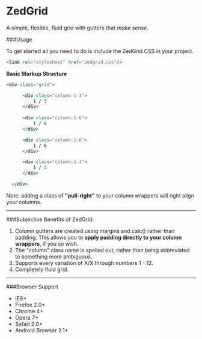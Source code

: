 ZedGrid
=======

A simple, flexible, fluid grid with gutters that *make sense*.



###Usage

To get started all you need to do is include the ZedGrid CSS in your project.

 ```html
 <link rel="stylesheet" href="zedgrid.css"/>
 ```
 
 **Basic Markup Structure**
  ```html
  <div class="grid">

        <div class="column-1-3">
            1 / 3
        </div>
        
        <div class="column-1-6">
            1 / 6
        </div>

        <div class="column-1-6">
            1 / 6
        </div>

        <div class="column-1-3">
            1 / 3
        </div>

    </div>
 ```
 
Note: adding a class of __"pull-right"__ to your column wrappers will right align your columns.

---

###Subjective Benefits of ZedGrid:
1. Column gutters are created using margins and calc() rather than padding. This allows you to **apply padding directly to your column wrappers**, if you so wish.
2. The "column" class name is spelled out, rather than being abbreviated to something more ambiguous.
3. Supports every variation of X/X through numbers 1 - 12.
4. Completely fluid grid.

---

###Browser Support
* IE8+
* Firefox 2.0+
* Chrome 4+
* Opera 7+
* Safari 2.0+
* Android Browser 2.1+
